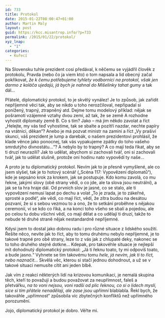 ```yaml
---
id: 733
title: Protokol
date: 2015-01-22T08:00:47+01:00
author: Martin Maly
layout: post
guid: https://kcc.misantrop.info/?p=733
permalink: /2015/01/22/protokol/
xyz_lnap:
  - "1"
categories:
  - Kuřecí
---
```

Na Slovensku tuhle prezident cosi předával, k něčemu se vyjádřil člověk z protokolu, Pravda (nebo čo ja viem kto) o tom napsala a lid obecný začal pokřikovat, _že k čemu potřebujeme tyhlety vodborníci na protokol, však jen darmo z koláča ujedajú, já bych je nahnal do Mišelinky tahat gumy_ a tak dál&#8230;

Přátelé, diplomatický protokol, to je skvělý vynález! Je to způsob, jak zařídit nepříjemné věci tak, aby se nikdo u toho nerozčiloval, nepřipadal si ponížený, trapný, ztrapněný atd. Dejme tomu modelový příklad: nějak se pošramotí vzájemné vztahy dvou zemí, až tak, že se země A rozhodne vyhostit diplomaty země B. Co s tím? Jako &#8211; má jim někdo zavolat a říct &#8222;Helejte, my vás teď vyhostíme, tak se sbalte a pozítří nazdar, nechte papíry na vrátnici, děkan&#8220;? Anebo je má pozvat ministr na zamini a říct &#8222;Vy prašiví skunci, váš prezident je lump a darebák, o našem prezidentovi prohlásil, že klade věnce jako ponocnej, tak vás vypakujeme zpátky do toho vašeho smrdutýho divnostátu&#8230;&#8220;? A nebylo by to trapný? A co mají teda říkat, aby se ti druzí neurazili? Jak to udělat, abychom si zachovali tvář, oni si zachovali tvář, jak to udělat slušně, protože oni hodinu nato vypovědí ty naše&#8230;

A proto je tu diplomatický protokol. Nevím jak to je přesně vymyšlené, ale co jsem slyšel, tak je to hotový scénář (&#8222;Scéna 117: Vypovězení diplomatů&#8220;), kde je sepsáno krok za krokem, jak se postupuje. Kdo komu zavolá, co mu řekne, jakými slovy (obě strany vědí, o co jde, ale ta slova jsou neutrální), a jak se ta hra hraje dál. Od prvních slov je jasné, co se stalo, ale ti vypovězení nemusí lapat po dechu a volat &#8222;To je zrada, je to zákeřné, sprosté a podlé&#8220;, ale vědí, co mají říct, vědí, že zítra budou na desátou pozvaní, že si s sebou vezmou to a ono, že to setkání proběhne s nějakou ceremonií, ví se kdo co říká, a na konci toho všeho se sbalí a pojedou, ale po celou tu dobu všichni vědí, co mají dělat a co udělají ti druzí, takže to nebude té druhé straně nějak nestandardně nepříjemné.

Kdysi jsem to dostal jako dobrou radu i pro různé situace z lidského soužití. Řešíte něco, nevíte jak to říct, aby to tomu druhému nebylo nepříjemné, je to takové trapné pro obě strany, leze to z vás jak z chlupaté deky, nakonec se to toho druhého stejně dotkne&#8230; Kdepak, pro takovéhle situace je nejlepší mít dohodnutý diplomatický protokol: &#8222;Já ti řeknu toato, ty mi odpovíš toato, a bude jasno.&#8220; Vyhnete se tím takovému tomu _hele, já nevím, jak ti to říct, nebo naznačit&#8230;_ Skvělá věc, kterou si stačí jednou dohodnout, a už se v takové situaci nemusíte cítit ani jeden blbě.

Jak vím z reakcí některých lidí na krizovou komunikaci, je nemalá skupina těch, kteří to považují a budou považovat za neupřímnost, faleš a přetvářku, _na to voni nejsou, voni radši od plic řeknou, co si o lidech myslí, sice si tím přátele nenadělají, ale zase jsou upřímní_ blablabla. Řekl bych, že takováhle &#8222;upřímnost&#8220; způsobila víc zbytečných konfliktů než upřímného porozumění.

Jojo, diplomatický protokol je dobro. Věřte mi.